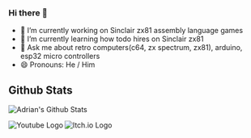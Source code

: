 ### Hi there 👋

<!--
**AdrianPilko/AdrianPilko** is a ✨ _special_ ✨ repository because its `README.md` (this file) appears on your GitHub profile.
-->


- 🔭 I’m currently working on Sinclair zx81 assembly language games
- 🌱 I’m currently learning how todo hires on Sinclair zx81
- 💬 Ask me about retro computers(c64, zx spectrum, zx81), arduino, esp32 micro controllers
- 😄 Pronouns: He / Him

## Github Stats

![Adrian's Github Stats](https://github-readme-stats.vercel.app/api?username=AdrianPilko&show_icons=true&hide_border=true&include_all_commits=true)

[<img align="left" alt="Youtube Logo" src="https://img.icons8.com/fluent/48/000000/youtube.png" aria-hidden="true"/>](https://www.youtube.com/@byteforever7829 "Adrian's Youtube (byte forever)") 
[<img align="left" alt="Itch.io Logo" src="https://icons8.com/icon/b9_NzGK1H_Pe/itch-io" aria-hidden="true"/>](https://adrianpilko.itch.io/ "Adrian's itch.io") 


